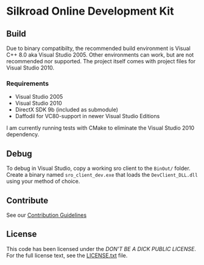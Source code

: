 # Silkroad Online Development Kit



## Build

Due to binary compatibilty, the recommended build environment is Visual C++ 8.0 aka Visual Studio 2005. Other environments can work, but are not recommended nor supported. The project itself comes with project files for Visual Studio 2010.

### Requirements

* Visual Studio 2005
* Visual Studio 2010
* DirectX SDK 9b (included as submodule)
* Daffodil for VC80-support in newer Visual Studio Editions

I am currently running tests with CMake to eliminate the Visual Studio 2010 dependency.

## Debug

To debug in Visual Studio, copy a working sro client to the `BinOut/` folder. Create a binary named `sro_client_dev.exe` that loads the `DevClient_DLL.dll` using your method of choice.

## Contribute

See our [Contribution Guidelines](CONTRIBUTING.md)

## License

This code has been licensed under the *DON'T BE A DICK PUBLIC LICENSE*. For the full license text, see the [LICENSE.txt](LICENSE.txt) file.

